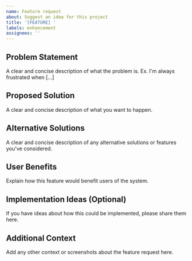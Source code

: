 ```yaml
---
name: Feature request
about: Suggest an idea for this project
title: '[FEATURE] '
labels: enhancement
assignees: ''
---
```


## Problem Statement
A clear and concise description of what the problem is. Ex. I'm always frustrated when [...]

## Proposed Solution
A clear and concise description of what you want to happen.

## Alternative Solutions
A clear and concise description of any alternative solutions or features you've considered.

## User Benefits
Explain how this feature would benefit users of the system.

## Implementation Ideas (Optional)
If you have ideas about how this could be implemented, please share them here.

## Additional Context
Add any other context or screenshots about the feature request here. 
